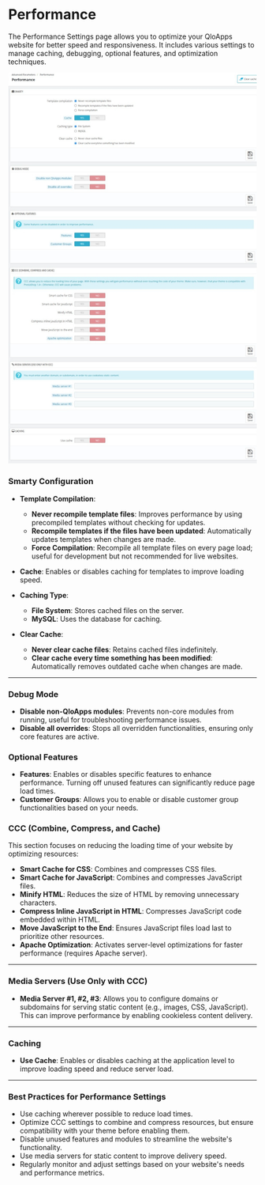 # Performance 
The Performance Settings page allows you to optimize your QloApps website for better speed and responsiveness. It includes various settings to manage caching, debugging, optional features, and optimization techniques.

![Performance settings image](./p1.png)

### Smarty Configuration
- **Template Compilation**: 
  - **Never recompile template files**: Improves performance by using precompiled templates without checking for updates.
  - **Recompile templates if the files have been updated**: Automatically updates templates when changes are made.
  - **Force Compilation**: Recompile all template files on every page load; useful for development but not recommended for live websites.

- **Cache**: Enables or disables caching for templates to improve loading speed.

- **Caching Type**: 
  - **File System**: Stores cached files on the server.
  - **MySQL**: Uses the database for caching.
- **Clear Cache**:
  - **Never clear cache files**: Retains cached files indefinitely.
  - **Clear cache every time something has been modified**: Automatically removes outdated cache when changes are made.

---

### Debug Mode
- **Disable non-QloApps modules**: Prevents non-core modules from running, useful for troubleshooting performance issues.
- **Disable all overrides**: Stops all overridden functionalities, ensuring only core features are active.

### Optional Features
- **Features**: Enables or disables specific features to enhance performance. Turning off unused features can significantly reduce page load times.
- **Customer Groups**: Allows you to enable or disable customer group functionalities based on your needs.

### CCC (Combine, Compress, and Cache)
This section focuses on reducing the loading time of your website by optimizing resources:
- **Smart Cache for CSS**: Combines and compresses CSS files.
- **Smart Cache for JavaScript**: Combines and compresses JavaScript files.
- **Minify HTML**: Reduces the size of HTML by removing unnecessary characters.
- **Compress Inline JavaScript in HTML**: Compresses JavaScript code embedded within HTML.
- **Move JavaScript to the End**: Ensures JavaScript files load last to prioritize other resources.
- **Apache Optimization**: Activates server-level optimizations for faster performance (requires Apache server).

---

### Media Servers (Use Only with CCC)
- **Media Server #1, #2, #3**: Allows you to configure domains or subdomains for serving static content (e.g., images, CSS, JavaScript). This can improve performance by enabling cookieless content delivery.

---

### Caching
- **Use Cache**: Enables or disables caching at the application level to improve loading speed and reduce server load.

---

### **Best Practices for Performance Settings**
- Use caching wherever possible to reduce load times.
- Optimize CCC settings to combine and compress resources, but ensure compatibility with your theme before enabling them.
- Disable unused features and modules to streamline the website's functionality.
- Use media servers for static content to improve delivery speed.
- Regularly monitor and adjust settings based on your website's needs and performance metrics.